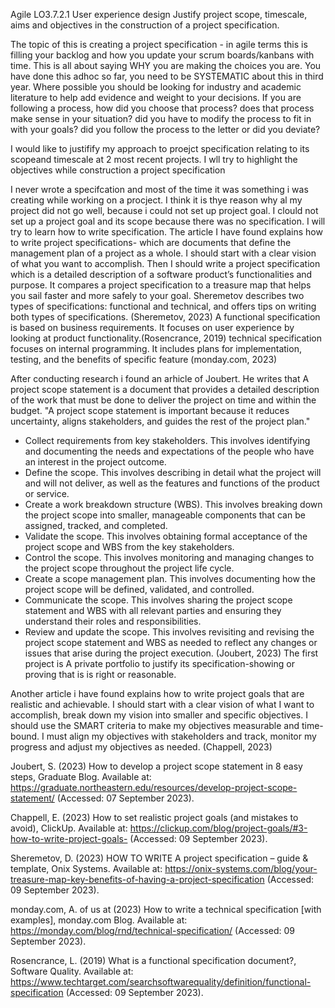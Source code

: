 Agile
LO3.7.2.1
User experience design
Justify project scope, timescale, aims and objectives in the construction of a project specification.

The topic of this is creating a project specification - in agile terms this is filling your backlog and how you update your scrum boards/kanbans with time. This is all about saying WHY you are making the choices you are.  You have done this adhoc so far, you need to be SYSTEMATIC about this in third year.  Where possible you should be looking for industry and academic literature to help add evidence and weight to your decisions.  If you are following a process, how did you choose that process? does that process make sense in your situation? did you have to modify the process to fit in with your goals? did you follow the process to the letter or did you deviate?


I would like to justifify my approach  to proejct specification relating to its scopeand timescale at 2 most recent projects. I wll try to highlight the objectives while construction  a project specification

I never wrote a specifcation and most of the time it was something i was creating while working on a procject. I think it is thye reason why al my project did not go well, because i could not set up project goal. I clould not set up a project goal and its scope because there was no specification.
I will try to learn how to write specification.
The article I have found explains how to write project specifications- which are documents that define the management plan of a project as a whole. I should start with a clear vision of what you want to accomplish. Then I should write a project specification which is a detailed description of a software product’s functionalities and purpose. It compares a project specification to a treasure map that helps you sail faster and more safely to your goal. Sheremetov describes two types of specifications: functional and technical, and offers tips on writing both types of specifications.
(Sheremetov, 2023)
A functional specification is based on business requirements. It focuses on user experience by looking at product functionality.(Rosencrance, 2019) technical specification focuses on internal programming. It includes plans for implementation, testing, and the benefits of specific feature
(monday.com, 2023)

After conducting research i found an arhicle of Joubert. He writes that A project scope statement is a document that provides a detailed description of the work that must be done to deliver the project on time and within the budget.
"A project scope statement is important because it reduces uncertainty, aligns stakeholders, and guides the rest of the project plan."
* Collect requirements from key stakeholders. This involves identifying and documenting the needs and expectations of the people who have an interest in the project outcome.
* Define the scope. This involves describing in detail what the project will and will not deliver, as well as the features and functions of the product or service.
* Create a work breakdown structure (WBS). This involves breaking down the project scope into smaller, manageable components that can be assigned, tracked, and completed.
* Validate the scope. This involves obtaining formal acceptance of the project scope and WBS from the key stakeholders.
* Control the scope. This involves monitoring and managing changes to the project scope throughout the project life cycle.
* Create a scope management plan. This involves documenting how the project scope will be defined, validated, and controlled.
* Communicate the scope. This involves sharing the project scope statement and WBS with all relevant parties and ensuring they understand their roles and responsibilities.
* Review and update the scope. This involves revisiting and revising the project scope statement and WBS as needed to reflect any changes or issues that arise during the project execution.
(Joubert, 2023)
The first project is A private portfolio to justify its specification-showing or proving that is is right or reasonable.

Another article i have found explains how to write project goals that are realistic and achievable. I should start with a clear vision of what I want to accomplish, break down my vision into smaller and specific objectives. I should use the SMART criteria to make my objectives measurable and time-bound. I must align my objectives with stakeholders and track, monitor my progress and adjust my objectives as needed. (Chappell, 2023)



Joubert, S. (2023) How to develop a project scope statement in 8 easy steps, Graduate Blog. Available at: https://graduate.northeastern.edu/resources/develop-project-scope-statement/ (Accessed: 07 September 2023). 

Chappell, E. (2023) How to set realistic project goals (and mistakes to avoid), ClickUp. Available at: https://clickup.com/blog/project-goals/#3-how-to-write-project-goals- (Accessed: 09 September 2023). 

Sheremetov, D. (2023) HOW TO WRITE A project specification – guide &amp; template, Onix Systems. Available at: https://onix-systems.com/blog/your-treasure-map-key-benefits-of-having-a-project-specification (Accessed: 09 September 2023). 

monday.com, A. of us at (2023) How to write a technical specification [with examples], monday.com Blog. Available at: https://monday.com/blog/rnd/technical-specification/ (Accessed: 09 September 2023). 

Rosencrance, L. (2019) What is a functional specification document?, Software Quality. Available at: https://www.techtarget.com/searchsoftwarequality/definition/functional-specification (Accessed: 09 September 2023). 